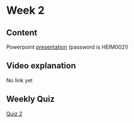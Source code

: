 # Week 2
## Content
Powerpoint [presentation](https://zivaconnect-my.sharepoint.com/:p:/g/personal/julio_tide_org/EWBPC_rob5JKtvdhaH9TSBIBYOOQFgJWQEXeSGcNJN2tCg?e=JfUzyh) (password is HEIM002!) 
## Video explanation
No link yet
## Weekly Quiz
[Quiz 2](https://forms.gle/RSbmPDc39vH59rHn7)
